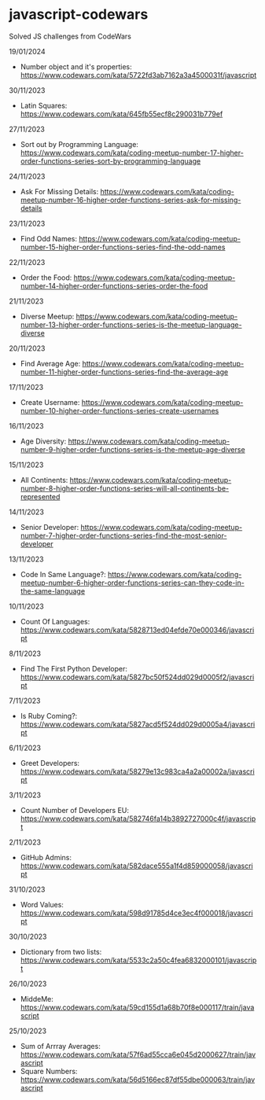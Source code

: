 # javascript-codewars
Solved JS challenges from CodeWars

19/01/2024
- Number object and it's properties: https://www.codewars.com/kata/5722fd3ab7162a3a4500031f/javascript

30/11/2023
- Latin Squares: https://www.codewars.com/kata/645fb55ecf8c290031b779ef 

27/11/2023
- Sort out by Programming Language: https://www.codewars.com/kata/coding-meetup-number-17-higher-order-functions-series-sort-by-programming-language 

24/11/2023
- Ask For Missing Details: https://www.codewars.com/kata/coding-meetup-number-16-higher-order-functions-series-ask-for-missing-details 

23/11/2023
- Find Odd Names: https://www.codewars.com/kata/coding-meetup-number-15-higher-order-functions-series-find-the-odd-names 

22/11/2023
- Order the Food: https://www.codewars.com/kata/coding-meetup-number-14-higher-order-functions-series-order-the-food 

21/11/2023
- Diverse Meetup: https://www.codewars.com/kata/coding-meetup-number-13-higher-order-functions-series-is-the-meetup-language-diverse 

20/11/2023
- Find Average Age: https://www.codewars.com/kata/coding-meetup-number-11-higher-order-functions-series-find-the-average-age 

17/11/2023
- Create Username: https://www.codewars.com/kata/coding-meetup-number-10-higher-order-functions-series-create-usernames 

16/11/2023
- Age Diversity: https://www.codewars.com/kata/coding-meetup-number-9-higher-order-functions-series-is-the-meetup-age-diverse 

15/11/2023
- All Continents: https://www.codewars.com/kata/coding-meetup-number-8-higher-order-functions-series-will-all-continents-be-represented 

14/11/2023
- Senior Developer: https://www.codewars.com/kata/coding-meetup-number-7-higher-order-functions-series-find-the-most-senior-developer 

13/11/2023
- Code In Same Language?: https://www.codewars.com/kata/coding-meetup-number-6-higher-order-functions-series-can-they-code-in-the-same-language 

10/11/2023
- Count Of Languages: https://www.codewars.com/kata/5828713ed04efde70e000346/javascript 

8/11/2023
- Find The First Python Developer: https://www.codewars.com/kata/5827bc50f524dd029d0005f2/javascript 

7/11/2023
- Is Ruby Coming?: https://www.codewars.com/kata/5827acd5f524dd029d0005a4/javascript 

6/11/2023
- Greet Developers: https://www.codewars.com/kata/58279e13c983ca4a2a00002a/javascript 

3/11/2023
- Count Number of Developers EU: https://www.codewars.com/kata/582746fa14b3892727000c4f/javascript 

2/11/2023
- GitHub Admins: https://www.codewars.com/kata/582dace555a1f4d859000058/javascript 

31/10/2023
- Word Values: https://www.codewars.com/kata/598d91785d4ce3ec4f000018/javascript

30/10/2023
- Dictionary from two lists: https://www.codewars.com/kata/5533c2a50c4fea6832000101/javascript

26/10/2023
- MiddeMe: https://www.codewars.com/kata/59cd155d1a68b70f8e000117/train/javascript

25/10/2023
- Sum of Arrray Averages: https://www.codewars.com/kata/57f6ad55cca6e045d2000627/train/javascript
- Square Numbers: https://www.codewars.com/kata/56d5166ec87df55dbe000063/train/javascript
